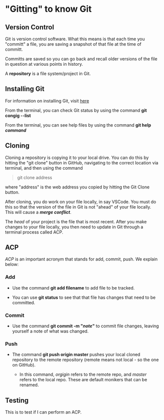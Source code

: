 # "Gitting" to know Git

## Version Control

Git is version control software. What this means is that each time you "committ" a file, you are saving a snapshot of that file at the time of committ.

Committs are saved so you can go back and recall older versions of the file in question at various points in history.

A **repository** is a file system/project in Git. 

## Installing Git

For information on installing Git, visit [here](https://blog.udemy.com/git-tutorial-a-comprehensive-guide/)

From the terminal, you can check Git status by using the command **git congig --list**

From the terminal, you can see help files by using the command **git help *command***

## Cloning

Cloning a repository is copying it to your local drive. You can do this by hitting the "git clone" button in GitHub, navigating to the correct location via terminal, and then using the command 

>git clone address

where "address" is the web address you copied by hitting the Git Clone button.

After cloning, you do work on your file locally, in say VSCode. You must do this so that the version of the file in Git is not "ahead" of your file locally. This will cause a ***merge conflict***.

The *head* of your project is the file that is most recent. After you make changes to your file locally, you then need to update in Git through a terminal process called ACP.

## ACP

*ACP* is an important acronym that stands for add, commit, push. We explain below:

### Add

- Use the command **git add filename** to add file to be tracked.

- You can use **git status** to see that that file has changes that need to be committed.

### Commit

- Use the command **git commit -m "*note*"** to commit file changes, leaving yourself a note of what was changed.

### Push

- The command **git push origin master** pushes your local cloned repository to the remote repository (remote means not local - so the one on GitHub).

  - In this command, *orgigin* refers to the remote repo, and *master* refers to the local repo. These are default monikers that can be renamed.
  
## Testing

This is to test if I can perform an ACP.